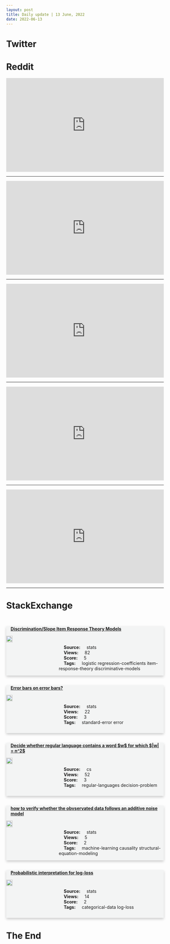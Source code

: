 ```yaml
---
layout: post
title: Daily update | 13 June, 2022
date: 2022-06-13
---
```


<script async src="https://platform.twitter.com/widgets.js" charset="utf-8"></script>


<script src='https://storage.ko-fi.com/cdn/scripts/overlay-widget.js'></script>
<script>
  kofiWidgetOverlay.draw('themldojo', {
    'type': 'floating-chat',
    'floating-chat.donateButton.text': 'Support me',
    'floating-chat.donateButton.background-color': '#f45d22',
    'floating-chat.donateButton.text-color': '#fff'
  });
</script>

# Twitter 

<blockquote class="twitter-tweet"><a href="https://twitter.com/nytimes/status/1536065922309443586"></a></blockquote>

<blockquote class="twitter-tweet"><a href="https://twitter.com/unusual_whales/status/1536125996889305088"></a></blockquote>

<blockquote class="twitter-tweet"><a href="https://twitter.com/ivybarley/status/1536017053915545600"></a></blockquote>

<blockquote class="twitter-tweet"><a href="https://twitter.com/Jeande_d/status/1535934925894914049"></a></blockquote>

<blockquote class="twitter-tweet"><a href="https://twitter.com/EricTopol/status/1536042039845871616"></a></blockquote>

<blockquote class="twitter-tweet"><a href="https://twitter.com/karpathy/status/1536061913376776192"></a></blockquote>

<blockquote class="twitter-tweet"><a href="https://twitter.com/karpathy/status/1536062688832282625"></a></blockquote>

<blockquote class="twitter-tweet"><a href="https://twitter.com/karpathy/status/1536061915528429569"></a></blockquote>

<blockquote class="twitter-tweet"><a href="https://twitter.com/huggingface/status/1536123482429341697"></a></blockquote>

<blockquote class="twitter-tweet"><a href="https://twitter.com/karpathy/status/1535857243307905024"></a></blockquote>

# Reddit 

<iframe id="reddit-embed" src="https://www.redditmedia.com/r/MachineLearning/comments/vapbkh/p_the_easiest_way_to_process_and_tag_video_data?ref_source=embed&amp;ref=share&amp;embed=true" sandbox="allow-scripts allow-same-origin allow-popups" style="border: none;" height="300" width="100%" scrolling="yes"></iframe>
<hr style="width:100%;text-align:left;margin-left:0">
<iframe id="reddit-embed" src="https://www.redditmedia.com/r/dataengineering/comments/vadpix/howtoguide_contributing_to_open_source?ref_source=embed&amp;ref=share&amp;embed=true" sandbox="allow-scripts allow-same-origin allow-popups" style="border: none;" height="300" width="100%" scrolling="yes"></iframe>
<hr style="width:100%;text-align:left;margin-left:0">
<iframe id="reddit-embed" src="https://www.redditmedia.com/r/datascience/comments/vaknd9/is_google_colab_used_in_industry?ref_source=embed&amp;ref=share&amp;embed=true" sandbox="allow-scripts allow-same-origin allow-popups" style="border: none;" height="300" width="100%" scrolling="yes"></iframe>
<hr style="width:100%;text-align:left;margin-left:0">
<iframe id="reddit-embed" src="https://www.redditmedia.com/r/MachineLearning/comments/valq9u/p_explanation_video_about_diffusion_models?ref_source=embed&amp;ref=share&amp;embed=true" sandbox="allow-scripts allow-same-origin allow-popups" style="border: none;" height="300" width="100%" scrolling="yes"></iframe>
<hr style="width:100%;text-align:left;margin-left:0">
<iframe id="reddit-embed" src="https://www.redditmedia.com/r/dataengineering/comments/vang17/how_to_identify_company_with_good_software?ref_source=embed&amp;ref=share&amp;embed=true" sandbox="allow-scripts allow-same-origin allow-popups" style="border: none;" height="300" width="100%" scrolling="yes"></iframe>
<hr style="width:100%;text-align:left;margin-left:0">

<style>
.card {
box-shadow: 0 4px 8px 0 rgba(0,0,0,0.2);
transition: 0.3s;
width: 100%;
background-color: #F3F4F4;
}
p{
    margin-left:  3em;
    padding-top: 1em;
}
.part2{
    display: grid;
    grid-template-columns: 1fr 3fr;
}
h4{
    margin: 1em;
}

.card:hover {
box-shadow: 0 8px 16px 0 rgba(0,0,0,0.2);
}
b {
padding: 2px 16px;
}
</style>
  
# StackExchange 


  <br>
  <div class="card">
  <h4><a href='https://stats.stackexchange.com/questions/578493/discrimination-slope-item-response-theory-models'>Discrimination/Slope Item Response Theory Models</a></h4> 
  <div class="part2">
      <img src="https://cdn.sstatic.net/Sites/stats/Img/apple-touch-icon@2.png?v=344f57aa10cc" alt="Img missing!" style="width:40%">
      <p><b>Source:</b> stats<br><b>Views:</b> 82<br><b>Score:</b> 5<br><b>Tags:</b> <span class="badge badge-dark">logistic</span> <span class="badge badge-dark">regression-coefficients</span> <span class="badge badge-dark">item-response-theory</span> <span class="badge badge-dark">discriminative-models</span></p> 
  </div>
  </div>
      
  <br>
  <div class="card">
  <h4><a href='https://stats.stackexchange.com/questions/578561/error-bars-on-error-bars'>Error bars on error bars?</a></h4> 
  <div class="part2">
      <img src="https://cdn.sstatic.net/Sites/stats/Img/apple-touch-icon@2.png?v=344f57aa10cc" alt="Img missing!" style="width:40%">
      <p><b>Source:</b> stats<br><b>Views:</b> 22<br><b>Score:</b> 3<br><b>Tags:</b> <span class="badge badge-dark">standard-error</span> <span class="badge badge-dark">error</span></p> 
  </div>
  </div>
      
  <br>
  <div class="card">
  <h4><a href='https://cs.stackexchange.com/questions/152295/decide-whether-regular-language-contains-a-word-w-for-which-w-n2'>Decide whether regular language contains a word $w$ for which $|w| = n^2$</a></h4> 
  <div class="part2">
      <img src="https://cdn.sstatic.net/Sites/cs/Img/apple-touch-icon@2.png?v=324a3e0c2b03" alt="Img missing!" style="width:40%">
      <p><b>Source:</b> cs<br><b>Views:</b> 52<br><b>Score:</b> 3<br><b>Tags:</b> <span class="badge badge-dark">regular-languages</span> <span class="badge badge-dark">decision-problem</span></p> 
  </div>
  </div>
      
  <br>
  <div class="card">
  <h4><a href='https://stats.stackexchange.com/questions/578572/how-to-verify-whether-the-obvservated-data-follows-an-additive-noise-model'>how to verify whether the obvservated data follows an additive noise model</a></h4> 
  <div class="part2">
      <img src="https://cdn.sstatic.net/Sites/stats/Img/apple-touch-icon@2.png?v=344f57aa10cc" alt="Img missing!" style="width:40%">
      <p><b>Source:</b> stats<br><b>Views:</b> 5<br><b>Score:</b> 2<br><b>Tags:</b> <span class="badge badge-dark">machine-learning</span> <span class="badge badge-dark">causality</span> <span class="badge badge-dark">structural-equation-modeling</span></p> 
  </div>
  </div>
      
  <br>
  <div class="card">
  <h4><a href='https://stats.stackexchange.com/questions/578535/probabilistic-interpretation-for-log-loss'>Probabilistic interpretation for log-loss</a></h4> 
  <div class="part2">
      <img src="https://cdn.sstatic.net/Sites/stats/Img/apple-touch-icon@2.png?v=344f57aa10cc" alt="Img missing!" style="width:40%">
      <p><b>Source:</b> stats<br><b>Views:</b> 14<br><b>Score:</b> 2<br><b>Tags:</b> <span class="badge badge-dark">categorical-data</span> <span class="badge badge-dark">log-loss</span></p> 
  </div>
  </div>
      
# The End